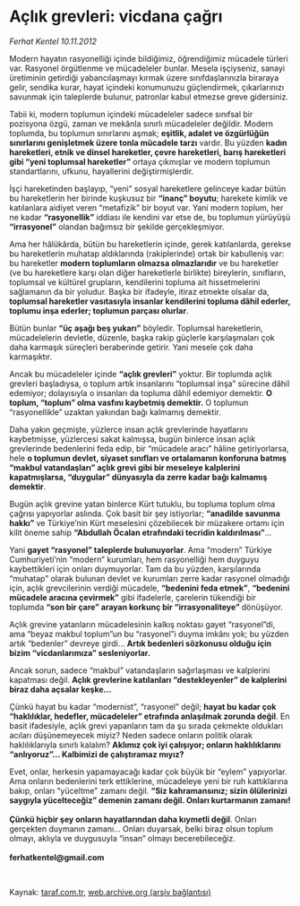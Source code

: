 # Açlık grevleri: vicdana çağrı

*Ferhat Kentel 10.11.2012*

<div class="yazi"><p>Modern hayatın rasyonelliği içinde bildiğimiz, öğrendiğimiz mücadele türleri var. Rasyonel örgütlenme ve mücadeleler bunlar. Mesela işçiyseniz, sanayi üretiminin getirdiği yabancılaşmayı kırmak üzere sınıfdaşlarınızla biraraya gelir, sendika kurar, hayat içindeki konumunuzu güçlendirmek, çıkarlarınızı savunmak için taleplerde bulunur, patronlar kabul etmezse greve gidersiniz. </p>
<p>Tabii ki, modern toplumun içindeki mücadeleler sadece sınıfsal bir pozisyona özgü, zaman ve mekânla sınırlı mücadeleler değildir. Modern toplumda, bu toplumun sınırlarını aşmak; <b>eşitlik, adalet ve özgürlüğün sınırlarını genişletmek üzere tonla mücadele tarzı</b> vardır. Bu yüzden <b>kadın hareketleri, etnik ve dinsel hareketler, çevre hareketleri, barış hareketleri gibi “yeni toplumsal hareketler”</b> ortaya çıkmışlar ve modern toplumun standartlarını, ufkunu, hayallerini değiştirmişlerdir. </p>
<p>İşçi hareketinden başlayıp, “yeni” sosyal hareketlere gelinceye kadar bütün bu hareketlerin her birinde kuşkusuz bir <b>“inanç” boyutu</b>; harekete kimlik ve katılanlara aidiyet veren “metafizik” bir boyut var. Yani modern toplum, her ne kadar <b>“rasyonellik”</b> iddiası ile kendini var etse de, bu toplumun yürüyüşü <b>“irrasyonel”</b> olandan bağımsız bir şekilde gerçekleşmiyor.</p>
<p>Ama her hâlükârda, bütün bu hareketlerin içinde, gerek katılanlarda, gerekse bu hareketlerin muhatap aldıklarında (rakiplerinde) ortak bir kabulleniş var: bu hareketler <b>modern toplumların olmazsa olmazlarıdır</b> ve bu hareketler (ve bu hareketlere karşı olan diğer hareketlerle birlikte) bireylerin, sınıfların, toplumsal ve kültürel grupların, kendilerini topluma ait hissetmelerini sağlamanın da bir yoludur. Başka bir ifadeyle, itiraz etmekte olsalar da, <b>toplumsal hareketler vasıtasıyla insanlar kendilerini topluma dâhil ederler, toplumu inşa ederler; toplumun parçası olurlar</b>.</p>
<p>Bütün bunlar <b>“üç aşağı beş yukarı”</b> böyledir. Toplumsal hareketlerin, mücadelelerin devletle, düzenle, başka rakip güçlerle karşılaşmaları çok daha karmaşık süreçleri beraberinde getirir. Yani mesele çok daha karmaşıktır. </p>
<p>Ancak bu mücadeleler içinde <b>“açlık grevleri”</b> yoktur. Bir toplumda açlık grevleri başladıysa, o toplum artık insanlarını “toplumsal inşa” sürecine dâhil edemiyor; dolayısıyla o insanları da topluma dâhil edemiyor demektir. <b>O toplum, “toplum” olma vasfını kaybetmiş demektir.</b> O toplumun “rasyonellikle” uzaktan yakından bağı kalmamış demektir.</p>
<p>Daha yakın geçmişte, yüzlerce insan açlık grevlerinde hayatlarını kaybetmişse, yüzlercesi sakat kalmışsa, bugün binlerce insan açlık grevlerinde bedenlerini feda edip, bir “mücadele aracı” hâline getiriyorlarsa, hele <b>o toplumun devlet, siyaset sınıfları ve ortalamanın konforuna batmış “makbul vatandaşları” açlık grevi gibi bir meseleye kalplerini kapatmışlarsa, “duygular” dünyasıyla da zerre kadar bağı kalmamış demektir</b>.</p>
<p>Bugün açlık grevine yatan binlerce Kürt tutuklu, bu topluma toplum olma çağrısı yapıyorlar aslında. Çok basit bir şey istiyorlar; <b>“anadilde savunma hakkı”</b> ve Türkiye’nin Kürt meselesini çözebilecek bir müzakere ortamı için kilit öneme sahip <b>“Abdullah Öcalan etrafındaki tecridin kaldırılması”</b>... </p>
<p>Yani <b>gayet “rasyonel” taleplerde bulunuyorlar</b>. Ama “modern” Türkiye Cumhuriyeti’nin “modern” kurumları, hem rasyonelliği hem duyguyu kaybettikleri için onları duymuyorlar. Tam da bu yüzden, karşılarında “muhatap” olarak bulunan devlet ve kurumları zerre kadar rasyonel olmadığı için, açlık grevcilerinin verdiği mücadele, <b>“bedenini feda etmek”</b>, <b>“bedenini mücadele aracına çevirmek”</b> gibi ifadelerle, çarelerin tükendiği bir toplumda <b>“son bir çare” arayan korkunç bir “irrasyonaliteye” </b>dönüşüyor. </p>
<p>Açlık grevine yatanların mücadelesinin kalkış noktası gayet “rasyonel”di, ama “beyaz makbul toplum”un bu “rasyonel”i duyma imkânı yok; bu yüzden artık “bedenler” devreye girdi... <b>Artık bedenleri sözkonusu olduğu için bizim “vicdanlarımıza” sesleniyorlar.</b> </p>
<p>Ancak sorun, sadece “makbul” vatandaşların sağırlaşması ve kalplerini kapatması değil. <b>Açlık grevlerine katılanları “destekleyenler” de kalplerini biraz daha açsalar keşke...</b></p>
<p>Çünkü hayat bu kadar “modernist”, “rasyonel” değil; <b>hayat bu kadar çok “haklılıklar, hedefler, mücadeleler” etrafında anlaşılmak zorunda değil</b>. En basit ifadesiyle, açlık grevi yapanların tam da şu sırada çekmekte oldukları acıları düşünemeyecek miyiz? Neden sadece onların politik olarak haklılıklarıyla sınırlı kalalım? <b>Aklımız çok iyi çalışıyor; onların haklılıklarını “anlıyoruz”... Kalbimizi de çalıştıramaz mıyız?</b></p>
<p>Evet, onlar, herkesin yapamayacağı kadar çok büyük bir “eylem” yapıyorlar. Ama onların bedenlerini terk ettiklerine, mücadeleye yeni bir ruh kattıklarına bakıp, onları “yüceltme” zamanı değil. <b>“Siz kahramansınız; sizin ölülerinizi saygıyla yücelteceğiz” demenin zamanı değil. Onları kurtarmanın zamanı!</b> <br/><br/><b>Çünkü hiçbir şey onların hayatlarından daha kıymetli değil</b>. Onları gerçekten duymanın zamanı... Onları duyarsak, belki biraz olsun toplum olmayı, aklıyla ve duygusuyla “insan” olmayı becerebileceğiz.<br/><br/><b>ferhatkentel@gmail.com</b></p>
<p> </p>
</div>

Kaynak: [taraf.com.tr](http://www.taraf.com.tr/ferhat-kentel/makale-aclik-grevleri-vicdana-cagri.htm), [web.archive.org (arşiv bağlantısı)](http://web.archive.org/web/20131115213334/http://www.taraf.com.tr/ferhat-kentel/makale-aclik-grevleri-vicdana-cagri.htm)
